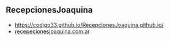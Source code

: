 ## RecepcionesJoaquina
- https://codigo33.github.io/RecepcionesJoaquina.github.io/
- [recepecionesjoaquina.com.ar](https://www.recepcionesjoaquina.com.ar/)
